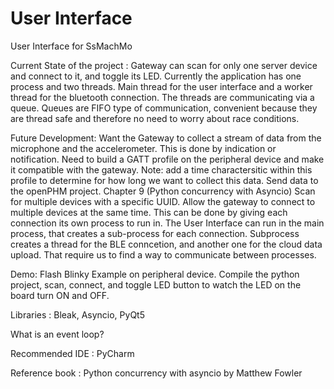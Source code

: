 # User Interface
User Interface for SsMachMo 

Current State of the project :
Gateway can scan for only one server device and connect to it, and toggle its LED.
Currently the application has one process and two threads. Main thread for the user interface and a worker thread for the bluetooth connection. The threads are communicating via a queue. Queues are FIFO type of communication, convenient because they are thread safe and therefore no need to worry about race conditions. 

Future Development: 
Want the Gateway to collect a stream of data from the microphone and the accelerometer. This is done by indication or notification. 
Need to build a GATT profile on the peripheral device and make it compatible with the gateway. Note: add a time charactersitic within this profile to determine for how long we want to collect this data. 
Send data to the openPHM project. Chapter 9 (Python concurrency with Asyncio) 
Scan for multiple devices with a specific UUID. Allow the gateway to connect to multiple devices at the same time. This can be done by giving each connection its own process to run in. The User Interface can run in the main process, that creates a sub-process for each connection. Subprocess creates a thread for the BLE conncetion, and another one for the cloud data upload. That require us to find a way to communicate between processes.

Demo:
Flash Blinky Example on peripheral device. Compile the python project, scan, connect, and toggle LED button to watch the LED on the board turn ON and OFF. 

Libraries : Bleak, Asyncio, PyQt5

What is an event loop?

Recommended IDE : PyCharm

Reference book : Python concurrency with asyncio by Matthew Fowler
